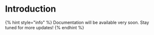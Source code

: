 # Introduction

{% hint style="info" %}
Documentation will be available very soon. Stay tuned for more updates!
{% endhint %}
